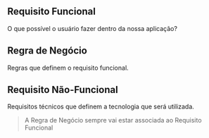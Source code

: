 ## Requisito Funcional
O que possível o usuário fazer dentro da nossa aplicação?
## Regra de Negócio
Regras que definem o requisito funcional.
## Requisito Não-Funcional
Requisitos técnicos que definem a tecnologia que será utilizada.

> A Regra de Negócio sempre vai estar associada ao Requisito Funcional